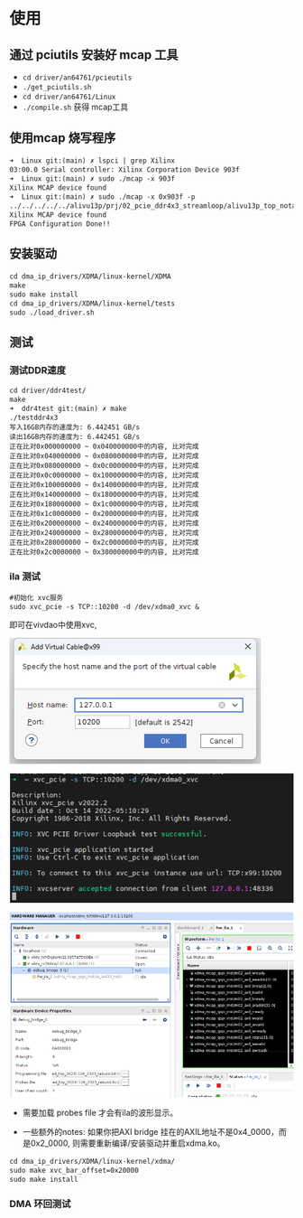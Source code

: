 
# 使用

##  通过 pciutils 安装好 mcap 工具
  * `cd driver/an64761/pcieutils`
  * `./get_pciutils.sh`
  * `cd driver/an64761/Linux`
  * `./compile.sh` 获得 mcap工具

## 使用mcap 烧写程序

```
➜  Linux git:(main) ✗ lspci | grep Xilinx
03:00.0 Serial controller: Xilinx Corporation Device 903f
➜  Linux git:(main) ✗ sudo ./mcap -x 903f
Xilinx MCAP device found
➜  Linux git:(main) ✗ sudo ./mcap -x 0x903f -p ../../../../../alivu13p/prj/02_pcie_ddr4x3_streamloop/alivu13p_top_notag_tandem2.bit 
Xilinx MCAP device found
FPGA Configuration Done!!
```

## 安装驱动

```
cd dma_ip_drivers/XDMA/linux-kernel/XDMA
make 
sudo make install 
cd dma_ip_drivers/XDMA/linux-kernel/tests
sudo ./load_driver.sh
```


## 测试

### 测试DDR速度

```
cd driver/ddr4test/ 
make 
➜  ddr4test git:(main) ✗ make
./testddr4x3
写入16GB内存的速度为: 6.442451 GB/s
读出16GB内存的速度为: 6.442451 GB/s
正在比对0x000000000 ~ 0x040000000中的内容, 比对完成
正在比对0x040000000 ~ 0x080000000中的内容, 比对完成
正在比对0x080000000 ~ 0x0c0000000中的内容, 比对完成
正在比对0x0c0000000 ~ 0x100000000中的内容, 比对完成
正在比对0x100000000 ~ 0x140000000中的内容, 比对完成
正在比对0x140000000 ~ 0x180000000中的内容, 比对完成
正在比对0x180000000 ~ 0x1c0000000中的内容, 比对完成
正在比对0x1c0000000 ~ 0x200000000中的内容, 比对完成
正在比对0x200000000 ~ 0x240000000中的内容, 比对完成
正在比对0x240000000 ~ 0x280000000中的内容, 比对完成
正在比对0x280000000 ~ 0x2c0000000中的内容, 比对完成
正在比对0x2c0000000 ~ 0x300000000中的内容, 比对完成
```

### ila 测试

```
#初始化 xvc服务
sudo xvc_pcie -s TCP::10200 -d /dev/xdma0_xvc &
```
即可在vivdao中使用xvc, 


![](../01_basebd/docs/images/opentarget.png)

![](../01_basebd/docs/images/opentarget_2.png)

![](../01_basebd/docs/images/opentarget_3.png)

* 需要加载 probes file 才会有ila的波形显示。

* 一些额外的notes: 如果你把AXI bridge 挂在的AXIL地址不是0x4_0000，而是0x2_0000, 则需要重新编译/安装驱动并重启xdma.ko。 

```shell
cd dma_ip_drivers/XDMA/linux-kernel/xdma/
sudo make xvc_bar_offset=0x20000
sudo make install 
```

### DMA 环回测试


